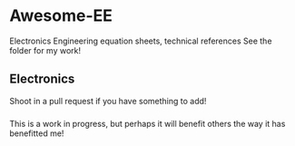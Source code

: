 # Awesome-EE
Electronics Engineering equation sheets, technical references
See the folder for my work!

## Electronics 











Shoot in a pull request if you have something to add!



###
This is a work in progress, but perhaps it will benefit others the way it has benefitted me!
